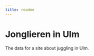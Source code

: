 ```yaml
---
title: readme
---
```


Jonglieren in Ulm
=================

The data for a site about juggling in Ulm.

